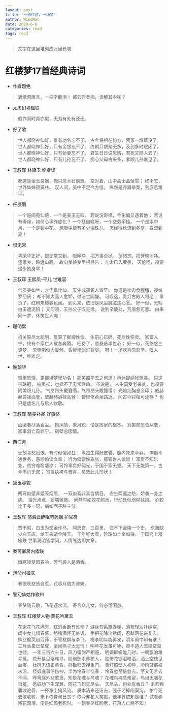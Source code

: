 ```yaml
---
layout: post
title: '一栋红楼，一场梦'
author: WindMan
date: 2020-6-6
categories: read
tags: read 
---
```

> 文字在这里堆砌成万里长城

# 红楼梦17首经典诗词

+ 作者题绝
> 满纸荒唐言，一把辛酸泪！
都云作者痴，谁解其中味？

+  太虚幻境楹联
> 假作真时真亦假，无为有处有还无。

+  好了歌
> 世人都晓神仙好，惟有功名忘不了。
古今将相在何方，荒冢一堆草没了。
世人都晓神仙好，只有金银忘不了。
终朝只恨聚无多，及到多时眼闭了。
世人都晓神仙好，只有娇妻忘不了。
君生日日说恩情，君死又随人去了。
世人都晓神仙好，只有儿孙忘不了。
痴心父母古来多，孝顺儿孙谁见了。

+ 王叔晖 林黛玉  终身误
> 都道是金玉良姻，俺只念木石前盟。
空对着，山中高士晶莹雪；
终不忘，世外仙姝寂寞林。
叹人间，美中不足今方信。
纵然是齐眉举案，到底意难平。

+  枉凝眉
> 一个是阆苑仙葩，一个是美玉无暇。
若说没奇缘，今生偏又遇着他；
若说有奇缘，如何心事终虚化？
一个枉自嗟呀，一个空劳牵挂。
一个是水中月，一个是镜中花。
想眼中能有多少泪珠儿，
怎经得秋流到冬尽，春流到夏！

+  恨无常
> 喜荣华正好，恨无常又到。
眼睁睁，把万事全抛。
荡悠悠，把芳魂消耗。
望家乡，路远山高。
故向爹娘梦里相寻告：
儿命已入黄泉，
天伦呵，须要退步抽身早！

+ 王叔晖 王熙凤-平儿  世难容  
> 气质美如兰，才华阜比仙。
天生成孤僻人皆罕。
你道是啖肉食腥膻，视绮罗俗厌；
却不知太高人愈妒，过洁世同嫌。
可叹这，青灯古殿人将老；
辜负了，红粉朱楼春色阑。
到头来，依旧是风尘肮脏违心愿。
好一似，无暇白玉遭泥陷；
又何须，王孙公子叹无缘。
说到辛酸处，荒唐愈可悲。
由来同一梦，休笑世人痴！

+  聪明累
> 机关算尽太聪明，反算了卿卿性命。
生前心已碎，死后性空灵。
家富人宁，终有个家亡人散各奔腾。
枉费了，意悬悬半世心；
好一似，荡悠悠三更梦。
忽喇喇似大厦倾，昏惨惨似灯将尽。
呀！一场欢喜忽悲辛。叹人世，终难定。

+  晚韶华
> 镜里恩情，更那堪梦里功名！
那美韶华去之何迅！再休提绣帐鸳衾。
只这带珠冠，
披凤袄，也抵不了无常性命。
虽说是，
人生莫受老来贫，也须要阴骘积儿孙。
气昂昂头戴簪缨，气昂昂头戴簪缨；
光灿灿胸悬金印；
威赫赫爵禄高登，威赫赫爵禄高登；
昏惨惨黄泉路近。
问古今将相可还存？
也只是虚名儿与后人钦敬。

+ 王叔晖 晴雯补裘  好事终 
> 画梁春尽落香尘。
擅风情，秉月貌，便是败家的根本。
箕裘颓堕皆从敬，家事消亡首罪宁。
宿孽总因情。

+  西江月
> 无故寻愁觅恨，有时似傻如狂；
纵然生得好皮囊，腹内原来草莽。
潦倒不通世务，愚顽怕读文章；
行为偏僻性乖张，那管世人诽谤！
富贵不知乐业，贫穷难耐凄凉；
可怜辜负好韶光，于国于家无望。
天下无能第一，古今不肖无双；
寄言纨袴与膏粱，莫效此儿形状！

+  黛玉容貌
> 两弯似蹙非蹙笼烟眉，
一双似喜非喜含情目。
态生两靥之愁，娇袭一身之病。
泪光点点，娇喘微微。
闲静时如姣花照水，行动处似弱柳扶风。
心较比干多一窍，病如西子胜三分。

+ 王叔晖 憨湘云醉眠芍药裀  护官符
> 贾不假，白玉为堂金作马。
阿房宫，三百里，
住不下金陵一个史。
东海缺少白玉床，龙王来请金陵王。
丰年好大雪，珍珠如土金如铁。
宁国府上房楹联
世事洞明皆学问，人情练达即文章。

+  秦可卿房内楹联
> 嫩寒锁梦因春冷，芳气袭人是酒香。

+  薄命司楹联
> 春恨秋悲皆自惹，花容月貌为谁妍。

+  警幻仙姑作歌曰
> 春梦随云散，飞花逐水流。
寄言众儿女，何必觅闲愁。

+ 王叔晖 红楼梦人物  葬花吟黛玉
> 花谢花飞花满天，红消香断有谁怜？
游丝软系飘春榭，落絮轻沾扑绣帘。
闺中女儿惜春暮，愁绪满怀无处诉，
手把花除出绣闺，忍踏落花来复去。
柳丝榆荚自芳菲，不管桃飘与李飞。
桃李明年能再发，明年闺中知有谁？
三月香巢已垒成，梁间燕子太无情！
明年花发虽可啄，却不道人去梁空巢也倾。
一年三百六十日，风刀霜剑严相逼，
明媚鲜妍能几时，一朝飘泊难寻觅。
花开易见落难寻，阶前愁杀葬花人，
独倚花锄泪暗洒，洒上空枝见血痕。
杜鹃无语正黄昏，荷锄归去掩重门。
青灯照壁人初睡，冷雨敲窗被未温。
怪奴底事倍伤神，半为怜春半恼春：
怜春忽至恼忽去，至又无言去不闻。
昨宵庭外悲歌发，知是花魂与鸟魂？
花魂鸟魂总难留，鸟自无咽花自羞。
愿奴肋下生双翼，随花飞到天尽头。
天尽头，何处有香丘？
未若锦囊收艳骨，一抔净土掩风流。
质本洁来还洁去，强于污掉陷渠沟。
尔今死去侬收葬，未卜侬身何日丧？
侬今葬花人笑痴，他年葬侬知是谁？
试看春残花渐落，便是红颜老死时。
一朝春尽红颜老，花落人亡两不知！

